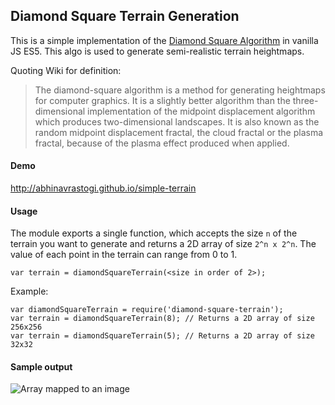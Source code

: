 ## Diamond Square Terrain Generation

This is a simple implementation of the [Diamond Square Algorithm](https://en.wikipedia.org/wiki/Diamond-square_algorithm) in vanilla JS ES5. This algo is used to generate semi-realistic terrain heightmaps. 

Quoting Wiki for definition:

> The diamond-square algorithm is a method for generating heightmaps for computer graphics. It is a slightly better algorithm than the three-dimensional implementation of the midpoint displacement algorithm which produces two-dimensional landscapes. It is also known as the random midpoint displacement fractal, the cloud fractal or the plasma fractal, because of the plasma effect produced when applied.

#### Demo

http://abhinavrastogi.github.io/simple-terrain

#### Usage

The module exports a single function, which accepts the size `n` of the terrain you want to generate and returns a 2D array of size `2^n x 2^n`. The value of each point in the terrain can range from 0 to 1.

```
var terrain = diamondSquareTerrain(<size in order of 2>);
```

Example:

```
var diamondSquareTerrain = require('diamond-square-terrain');
var terrain = diamondSquareTerrain(8); // Returns a 2D array of size 256x256
var terrain = diamondSquareTerrain(5); // Returns a 2D array of size 32x32
```

#### Sample output

![Array mapped to an image](https://cloud.githubusercontent.com/assets/304605/12910178/1ab089d0-cf2e-11e5-9a01-28656919522e.png "Array mapped to an image")
